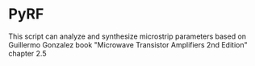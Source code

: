 
# PyRF

This script can analyze and synthesize microstrip parameters based on Guillermo Gonzalez book "Microwave Transistor Amplifiers 2nd Edition" chapter 2.5
